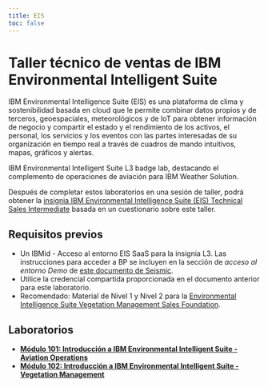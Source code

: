```yaml
---
title: EIS
toc: false
---
```

# Taller técnico de ventas de IBM Environmental Intelligent Suite

IBM Environmental Intelligence Suite (EIS) es una plataforma de clima y sostenibilidad basada en cloud que le permite combinar datos propios y de terceros, geoespaciales, meteorológicos y de IoT para obtener información de negocio y compartir el estado y el rendimiento de los activos, el personal, los servicios y los eventos con las partes interesadas de su organización en tiempo real a través de cuadros de mando intuitivos, mapas, gráficos y alertas.

IBM Environmental Intelligent Suite L3 badge lab, destacando el complemento de operaciones de aviación para IBM Weather Solution.

Después de completar estos laboratorios en una sesión de taller, podrá obtener la [insignia IBM Environmental Intelligence Suite (EIS) Technical Sales Intermediate](https://www.credly.com/org/ibm/badge/ibm-environmental-intelligence-suite-technical-sales-intermediate) basada en un cuestionario sobre este taller.

## Requisitos previos

*   Un IBMid - Acceso al entorno EIS SaaS para la insignia L3. Las instrucciones para acceder a BP se incluyen en la sección de *acceso al entorno Demo* de [este documento de Seismic](https://ibm.seismic.com/Link/Content/DC3WCfCq2qCD9GWVQbpJC2TWdPXj).
*   Utilice la credencial compartida proporcionada en el documento anterior para este laboratorio.
*   Recomendado: Material de Nivel 1 y Nivel 2 para la [Environmental Intelligence Suite Vegetation Management Sales Foundation](https://www.credly.com/org/ibm/badge/ibm-environmental-intelligence-suite-vegetation-management-sales-foundation).

## Laboratorios

*   **[Módulo 101: Introducción a IBM Environmental Intelligent Suite - Aviation Operations](/eis-weathersolutions/101)**
*   **[Módulo 102: Introducción a IBM Environmental Intelligent Suite - Vegetation Management](/eis-weathersolutions/102)**
